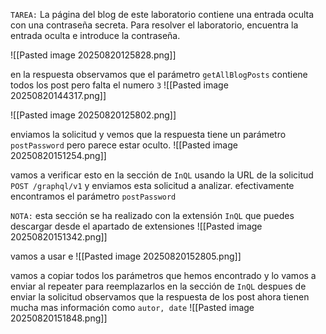`TAREA:` La página del blog de este laboratorio contiene una entrada oculta con una contraseña secreta. Para resolver el laboratorio, encuentra la entrada oculta e introduce la contraseña.


![[Pasted image 20250820125828.png]]

en la respuesta observamos que el parámetro `getAllBlogPosts` contiene todos los post pero falta el numero `3`
![[Pasted image 20250820144317.png]]


![[Pasted image 20250820125802.png]]

enviamos la solicitud y vemos que la respuesta tiene un parámetro `postPassword` pero parece estar oculto.
![[Pasted image 20250820151254.png]]

vamos a verificar esto en la sección de `InQL` usando la URL de la solicitud `POST /graphql/v1` y enviamos esta solicitud a analizar. efectivamente encontramos el parámetro `postPassword`

`NOTA:` esta sección se ha realizado con la extensión `InQL` que puedes descargar desde el apartado de extensiones 
![[Pasted image 20250820151342.png]]

vamos a usar e
![[Pasted image 20250820152805.png]]

vamos a copiar todos los parámetros que hemos encontrado y lo vamos a enviar al repeater para reemplazarlos en la sección de `InQL` despues de enviar la solicitud observamos que la respuesta de los post ahora tienen mucha mas información como `autor, date` 
![[Pasted image 20250820151848.png]]